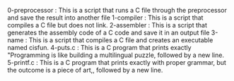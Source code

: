 0-preprocessor : This is a script that runs a C file through the preprocessor and save the result into another file
1-compiler : This is a script that compiles a C file but does not link.
2-assembler : This is a script that generates the assembly code of a C code and save it in an output file
3-name : This is a script that compiles a C file and creates an executable named cisfun.
4-puts.c : This is a C program that prints exactly "Programming is like building a multilingual puzzle, followed by a new line.
5-printf.c : This is a C program that prints exactly with proper grammar, but the outcome is a piece of art,, followed by a new line.
